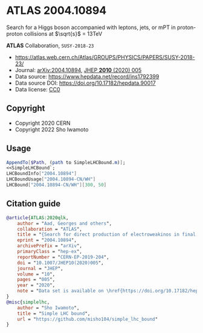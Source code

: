 # ATLAS 2004.10894

Search for a Higgs boson accompanied with leptons, jets, or mPT in proton-proton collisions at $\sqrt{s}$ = 13TeV

**ATLAS** Collaboration, `SUSY-2018-23`

- <https://atlas.web.cern.ch/Atlas/GROUPS/PHYSICS/PAPERS/SUSY-2018-23/>
- Journal:
  [arXiv:2004.10894](https://arxiv.org/abs/2004.10894),
  [JHEP **2010** (2020) 005](https://doi.org/10.1007/JHEP10(2020)005)
- Data source: <https://www.hepdata.net/record/ins1792399>
- Data source DOI: <https://doi.org/10.17182/hepdata.90017>
- Data license: [CC0](https://creativecommons.org/cc0)

## Copyright

- Copyright 2020 CERN
- Copyright 2022 Sho Iwamoto

## Usage

```mathematica
AppendTo[$Path, (path to SimpleLHCBound.m)];
<<SimpleLHCBound`;
LHCBoundInfo["2004.10894"]
LHCBoundUsage["2004.10894-CN/WH"]
LHCBound["2004.10894-CN/WH"][300, 50]
```

## Citation guide

```bibtex
@article{ATLAS:2020qlk,
    author = "Aad, Georges and others",
    collaboration = "ATLAS",
    title = "{Search for direct production of electroweakinos in final states with missing transverse momentum and a Higgs boson decaying into photons in pp collisions at $ \sqrt{s} $ = 13 TeV with the ATLAS detector}",
    eprint = "2004.10894",
    archivePrefix = "arXiv",
    primaryClass = "hep-ex",
    reportNumber = "CERN-EP-2019-204",
    doi = "10.1007/JHEP10(2020)005",
    journal = "JHEP",
    volume = "10",
    pages = "005",
    year = "2020",
    note = "Data set is available on \href{https://doi.org/10.17182/hepdata.90017}{HEPData}"
}
@misc{simplelhc,
    author = "Sho Iwamoto",
    title = "Simple LHC bound",
    url = "https://github.com/misho104/simple_lhc_bound"
}
```

